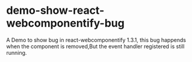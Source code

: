# demo-show-react-webcomponentify-bug

A Demo to show bug in react-webcomponentify 1.3.1, this bug happends when the component is removed,But the event handler registered is still running.
